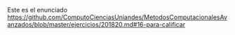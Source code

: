 Este es el enunciado https://github.com/ComputoCienciasUniandes/MetodosComputacionalesAvanzados/blob/master/ejercicios/201820.md#16-para-calificar
